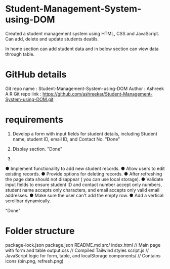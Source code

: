 # Student-Management-System-using-DOM

Created a student management system using HTML, CSS and JavaScript.
Can add, delete and update students deatils.

In home section can add student data and in below section can view data through table.

# GitHub details

Git repo name : Student-Management-System-using-DOM
Author : Ashreek A R
Git repo link : https://github.com/ashreekar/Student-Management-System-using-DOM.git

# requirements

1) Develop a form with input fields for student details, including Student name, student ID,
email ID, and Contact No.    "Done"

2) Display section.          "Done"

3) 
● Implement functionality to add new student records. 
● Allow users to edit existing records.
● Provide options for deleting records.
● After refreshing the page data should not disappear ( you can use local storage).
● Validate input fields to ensure student ID and contact number accept only numbers,
student name accepts only characters, and email accepts only valid email addresses.
● Make sure the user can't add the empty row.
● Add a vertical scrollbar dynamically.

"Done"

# Folder structure

package-lock.json
package.json
README.md
src/
    index.html          // Main page with form and table
    output.css          // Compiled Tailwind styles
    script.js           // JavaScript logic for form, table, and localStorage
    components/         // Contains icons (bin.png, refresh.png)

